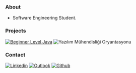 ### About
- Software Engineering Student.

### Projects
<p align="left">
  <a href="https://github.com/emredemirr/CarRental"><img title="Beginner Level Java" src="https://github.com/umitdemirr/Beginner-Level-Java/blob/master/JAVA101-Patika.iml"></a>
  <img title= "Yazılım Mühendisliği Oryantasyonu" src ="https://github.com/umitdemirr/Yazilim-Muhendisligi-Oryantasyonu/blob/master/YazilimMuhendisligiOryantasyonu.iml>"></a>
</p>

### Contact
[![Linkedin](https://img.shields.io/badge/LinkedIn-0077B5?style=for-the-badge&logo=linkedin&logoColor=white)](https://www.linkedin.com/in/ümitdemir/)
[![Outlook](https://img.shields.io/badge/Gmail-D14836?style=for-the-badge&logo=gmail&logoColor=white)](mailto:umit.demiir@outlook.com)
[![Github](https://img.shields.io/badge/GitHub-100000?style=for-the-badge&logo=github&logoColor=white)](https://github.com/umitdemirr/)
